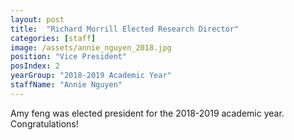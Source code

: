 ```yaml
---
layout: post
title:  "Richard Morrill Elected Research Director"
categories: [staff]
image: /assets/annie_nguyen_2018.jpg
position: "Vice President"
posIndex: 2
yearGroup: "2018-2019 Academic Year"
staffName: "Annie Nguyen"
---
```


Amy feng was elected president for the 2018-2019 academic year. Congratulations!
